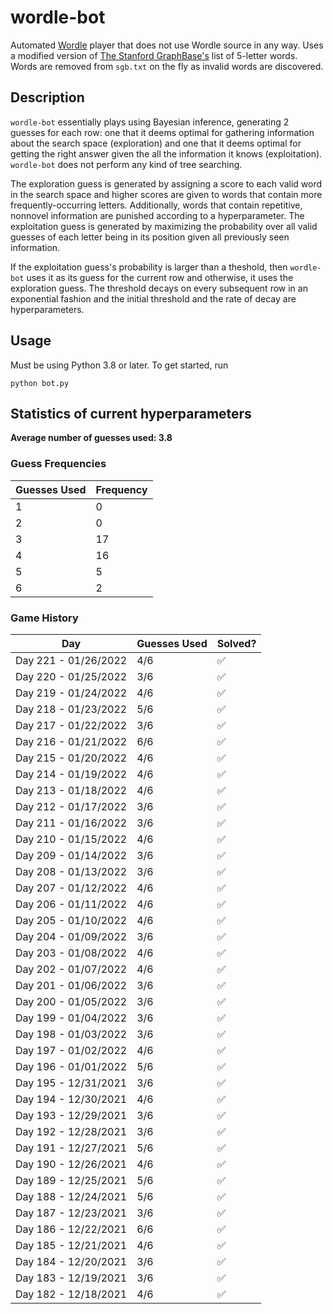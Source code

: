 # wordle-bot

Automated [Wordle](https://www.powerlanguage.co.uk/wordle/) player that does not use Wordle source in any way. Uses a modified version of [The Stanford GraphBase's](https://www-cs-faculty.stanford.edu/~knuth/sgb.html) list of 5-letter words. Words are removed from `sgb.txt` on the fly as invalid words are discovered.

## Description

`wordle-bot` essentially plays using Bayesian inference, generating 2 guesses for each row: one that it deems optimal for gathering information about the search space (exploration) and one that it deems optimal for getting the right answer given the all the information it knows (exploitation). `wordle-bot` does not perform any kind of tree searching.

The exploration guess is generated by assigning a score to each valid word in the search space and higher scores are given to words that contain more frequently-occurring letters. Additionally, words that contain repetitive, nonnovel information are punished according to a hyperparameter. The exploitation guess is generated by maximizing the probability over all valid guesses of each letter being in its position given all previously seen information.

If the exploitation guess's probability is larger than a theshold, then `wordle-bot` uses it as its guess for the current row and otherwise, it uses the exploration guess. The threshold decays on every subsequent row in an exponential fashion and the initial threshold and the rate of decay are hyperparameters.

## Usage

Must be using Python 3.8 or later. To get started, run
```
python bot.py
```

## Statistics of current hyperparameters

**Average number of guesses used: 3.8**

### Guess Frequencies
|Guesses Used|Frequency|
|---------|---------|
|1|0|
|2|0|
|3|17|
|4|16|
|5|5|
|6|2|

### Game History
|Day|Guesses Used|Solved?|
|----------------------|-----|---|
| Day 221 - 01/26/2022 | 4/6 | ✅ |
| Day 220 - 01/25/2022 | 3/6 | ✅ |
| Day 219 - 01/24/2022 | 4/6 | ✅ |
| Day 218 - 01/23/2022 | 5/6 | ✅ |
| Day 217 - 01/22/2022 | 3/6 | ✅ |
| Day 216 - 01/21/2022 | 6/6 | ✅ |
| Day 215 - 01/20/2022 | 4/6 | ✅ |
| Day 214 - 01/19/2022 | 4/6 | ✅ |
| Day 213 - 01/18/2022 | 4/6 | ✅ |
| Day 212 - 01/17/2022 | 3/6 | ✅ |
| Day 211 - 01/16/2022 | 3/6 | ✅ |
| Day 210 - 01/15/2022 | 4/6 | ✅ |
| Day 209 - 01/14/2022 | 3/6 | ✅ |
| Day 208 - 01/13/2022 | 3/6 | ✅ |
| Day 207 - 01/12/2022 | 4/6 | ✅ |
| Day 206 - 01/11/2022 | 4/6 | ✅ |
| Day 205 - 01/10/2022 | 4/6 | ✅ |
| Day 204 - 01/09/2022 | 3/6 | ✅ |
| Day 203 - 01/08/2022 | 4/6 | ✅ |
| Day 202 - 01/07/2022 | 4/6 | ✅ |
| Day 201 - 01/06/2022 | 3/6 | ✅ |
| Day 200 - 01/05/2022 | 3/6 | ✅ |
| Day 199 - 01/04/2022 | 3/6 | ✅ |
| Day 198 - 01/03/2022 | 3/6 | ✅ |
| Day 197 - 01/02/2022 | 4/6 | ✅ |
| Day 196 - 01/01/2022 | 5/6 | ✅ |
| Day 195 - 12/31/2021 | 3/6 | ✅ |
| Day 194 - 12/30/2021 | 4/6 | ✅ |
| Day 193 - 12/29/2021 | 3/6 | ✅ |
| Day 192 - 12/28/2021 | 3/6 | ✅ |
| Day 191 - 12/27/2021 | 5/6 | ✅ |
| Day 190 - 12/26/2021 | 4/6 | ✅ |
| Day 189 - 12/25/2021 | 5/6 | ✅ |
| Day 188 - 12/24/2021 | 5/6 | ✅ |
| Day 187 - 12/23/2021 | 3/6 | ✅ |
| Day 186 - 12/22/2021 | 6/6 | ✅ |
| Day 185 - 12/21/2021 | 4/6 | ✅ |
| Day 184 - 12/20/2021 | 3/6 | ✅ |
| Day 183 - 12/19/2021 | 3/6 | ✅ |
| Day 182 - 12/18/2021 | 4/6 | ✅ |